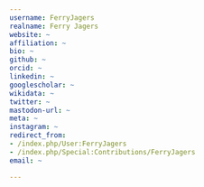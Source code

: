 ```yaml
---
username: FerryJagers
realname: Ferry Jagers
website: ~
affiliation: ~
bio: ~
github: ~
orcid: ~
linkedin: ~
googlescholar: ~
wikidata: ~
twitter: ~
mastodon-url: ~
meta: ~
instagram: ~
redirect_from:
- /index.php/User:FerryJagers
- /index.php/Special:Contributions/FerryJagers
email: ~

---
```

